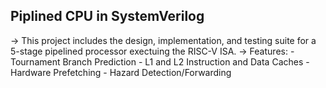 Piplined CPU in SystemVerilog
-----------------------------
-> This project includes the design, implementation, and testing suite for a 5-stage pipelined processor exectuing the RISC-V ISA. 
-> Features:
    - Tournament Branch Prediction
    - L1 and L2 Instruction and Data Caches
    - Hardware Prefetching
    - Hazard Detection/Forwarding
